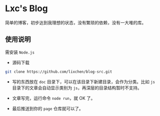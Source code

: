 # Lxc's Blog

简单的博客，初步达到我理想的状态，没有繁琐的依赖，没有一大堆的库。

## 使用说明

需安装 `Node.js`

- 源码下载

```bash
git clone https://github.com/lixchen/blog-src.git
```

- 写的东西放在 `doc` 目录下，可以在该目录下新建目录，会作为分类。比如 `js` 目录下的文章会自动显示类别为 `js`，再深层的目录结构暂时不支持。

- 文章写完，运行命令 `node run`，就 OK 了。

- 最后推送到你的 `page` 仓库就可以了。